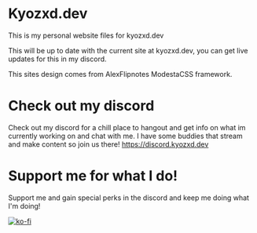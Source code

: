 # Kyozxd.dev

This is my personal website files for kyozxd.dev

This will be up to date with the current site at kyozxd.dev, you can get live updates for this in my discord.

This sites design comes from AlexFlipnotes ModestaCSS framework.

# Check out my discord

Check out my discord for a chill place to hangout and get info on what im currently working on and chat with me. I have some buddies that stream and make content so join us there!
https://discord.kyozxd.dev


# Support me for what I do!

Support me and gain special perks in the discord and keep me doing what I'm doing!

[![ko-fi](https://ko-fi.com/img/githubbutton_sm.svg)](https://ko-fi.com/B0B167CJ5)
